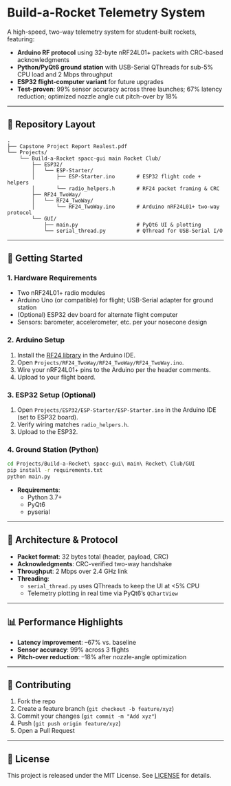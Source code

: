 # Build-a-Rocket Telemetry System

A high-speed, two-way telemetry system for student-built rockets, featuring:

- **Arduino RF protocol** using 32-byte nRF24L01+ packets with CRC-based acknowledgments  
- **Python/PyQt6 ground station** with USB-Serial QThreads for sub-5% CPU load and 2 Mbps throughput  
- **ESP32 flight-computer variant** for future upgrades  
- **Test-proven**: 99% sensor accuracy across three launches; 67% latency reduction; optimized nozzle angle cut pitch-over by 18%

---

## 📁 Repository Layout

```
.
├── Capstone Project Report Realest.pdf
└── Projects/
    └── Build-a-Rocket spacc-gui main Rocket Club/
        ├── ESP32/
        │   └── ESP-Starter/
        │       ├── ESP-Starter.ino       # ESP32 flight code + helpers
        │       └── radio_helpers.h       # RF24 packet framing & CRC
        ├── RF24_TwoWay/
        │   └── RF24_TwoWay/
        │       └── RF24_TwoWay.ino       # Arduino nRF24L01+ two-way protocol
        └── GUI/
            ├── main.py                   # PyQt6 UI & plotting
            └── serial_thread.py          # QThread for USB-Serial I/O
```

---

## 🚀 Getting Started

### 1. Hardware Requirements

- Two nRF24L01+ radio modules  
- Arduino Uno (or compatible) for flight; USB-Serial adapter for ground station  
- (Optional) ESP32 dev board for alternate flight computer  
- Sensors: barometer, accelerometer, etc. per your nosecone design  

### 2. Arduino Setup

1. Install the [RF24 library](https://github.com/nRF24/RF24) in the Arduino IDE.  
2. Open `Projects/RF24_TwoWay/RF24_TwoWay/RF24_TwoWay.ino`.  
3. Wire your nRF24L01+ pins to the Arduino per the header comments.  
4. Upload to your flight board.

### 3. ESP32 Setup (Optional)

1. Open `Projects/ESP32/ESP-Starter/ESP-Starter.ino` in the Arduino IDE (set to ESP32 board).  
2. Verify wiring matches `radio_helpers.h`.  
3. Upload to the ESP32.

### 4. Ground Station (Python)

```bash
cd Projects/Build-a-Rocket\ spacc-gui\ main\ Rocket\ Club/GUI
pip install -r requirements.txt
python main.py
```

- **Requirements**:  
  - Python 3.7+  
  - PyQt6  
  - pyserial  

---

## 🔧 Architecture & Protocol

- **Packet format**: 32 bytes total (header, payload, CRC)  
- **Acknowledgments**: CRC-verified two-way handshake  
- **Throughput**: 2 Mbps over 2.4 GHz link  
- **Threading**:  
  - `serial_thread.py` uses QThreads to keep the UI at <5% CPU  
  - Telemetry plotting in real time via PyQt6’s `QChartView`  

---

## 📊 Performance Highlights

- **Latency improvement**: –67% vs. baseline  
- **Sensor accuracy**: 99% across 3 flights  
- **Pitch-over reduction**: –18% after nozzle-angle optimization

---

## 🤝 Contributing

1. Fork the repo  
2. Create a feature branch (`git checkout -b feature/xyz`)  
3. Commit your changes (`git commit -m "Add xyz"`)  
4. Push (`git push origin feature/xyz`)  
5. Open a Pull Request

---

## 📄 License

This project is released under the MIT License. See [LICENSE](LICENSE) for details.
